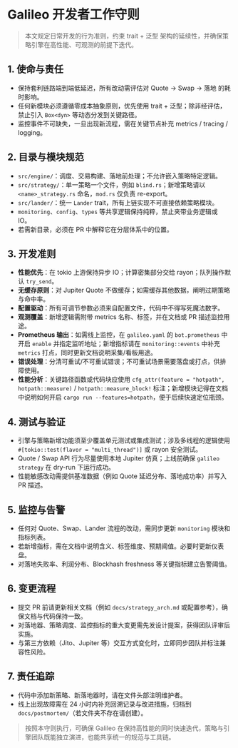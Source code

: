 # Galileo 开发者工作守则

> 本文规定日常开发的行为准则，约束 trait + 泛型 架构的延续性，并确保策略引擎在高性能、可观测的前提下迭代。

## 1. 使命与责任
- 保持套利链路端到端低延迟，所有改动需评估对 Quote → Swap → 落地 的耗时影响。
- 任何新模块必须遵循零成本抽象原则，优先使用 trait + 泛型；除非经评估，禁止引入 `Box<dyn>` 等动态分发到关键路径。
- 监控事件不可缺失，一旦出现新流程，需在关键节点补充 metrics / tracing / logging。

## 2. 目录与模块规范
- `src/engine/`：调度、交易构建、落地前处理；不允许嵌入策略特定逻辑。
- `src/strategy/`：单一策略一个文件，例如 `blind.rs`；新增策略请以 `<name>_strategy.rs` 命名，`mod.rs` 仅负责 re-export。
- `src/lander/`：统一 `Lander` trait，所有上链实现不可直接依赖策略模块。
- `monitoring`、`config`、`types` 等共享逻辑保持纯粹，禁止夹带业务逻辑或 IO。
- 若需新目录，必须在 PR 中解释它在分层体系中的位置。

## 3. 开发准则
- **性能优先**：在 tokio 上游保持异步 IO；计算密集部分交给 rayon；队列操作默认 `try_send`。
- **无缓存原则**：对 Jupiter Quote 不做缓存；如需缓存其他数据，阐明过期策略与命中率。
- **配置驱动**：所有可调节参数必须来自配置文件，代码中不得写死魔法数字。
- **观测覆盖**：新增逻辑需附带 metrics 名称、标签，并在文档或 PR 描述监控用途。
- **Prometheus 输出**：如需线上监控，在 `galileo.yaml` 的 `bot.prometheus` 中开启 `enable` 并指定监听地址；新增指标请在 `monitoring::events` 中补充 `metrics` 打点，同时更新文档说明采集/看板用途。
- **错误处理**：分清可重试/不可重试错误；不可重试场景需要落盘或打点，供排障使用。
- **性能分析**：关键路径函数或代码块应使用 `cfg_attr(feature = "hotpath", hotpath::measure)` / `hotpath::measure_block!` 标注；新增模块记得在文档中说明如何开启 `cargo run --features=hotpath`，便于后续快速定位瓶颈。

## 4. 测试与验证
- 引擎与策略新增功能须至少覆盖单元测试或集成测试；涉及多线程的逻辑使用 `#[tokio::test(flavor = "multi_thread")]` 或 rayon 安全测试。
- Quote / Swap API 行为尽量使用本地 Jupiter 仿真；上线前确保 `galileo strategy` 在 dry-run 下运行成功。
- 性能敏感改动需提供基准数据（例如 Quote 延迟分布、落地成功率）并写入 PR 描述。

## 5. 监控与告警
- 任何对 Quote、Swap、Lander 流程的改动，需同步更新 `monitoring` 模块和指标列表。
- 若新增指标，需在文档中说明含义、标签维度、预期阈值。必要时更新仪表盘。
- 对落地失败率、利润分布、Blockhash freshness 等关键指标建立告警阈值。

## 6. 变更流程
- 提交 PR 前请更新相关文档（例如 `docs/strategy_arch.md` 或配置参考），确保文档与代码保持一致。
- 对落地器、策略调度、监控指标的重大变更需先发设计提案，获得团队评审后实施。
- 与第三方依赖（Jito、Jupiter 等）交互方式变化时，立即同步团队并标注兼容性风险。

## 7. 责任追踪
- 代码中添加新策略、新落地器时，请在文件头部注明维护者。
- 线上出现故障需在 24 小时内补充回溯记录与改进措施，归档到 `docs/postmortem/`（若文件夹不存在请创建）。

> 按照本守则执行，可确保 Galileo 在保持高性能的同时快速迭代，策略与引擎团队既能独立演进，也能共享统一的规范与工具链。

